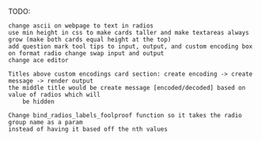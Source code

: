 TODO:

    change ascii on webpage to text in radios
    use min height in css to make cards taller and make textareas always grow (make both cards equal height at the top)
    add question mark tool tips to input, output, and custom encoding box
    on format radio change swap input and output
    change ace editor

    Titles above custom encodings card section: create encoding -> create message -> render output
    the middle title would be create message [encoded/decoded] based on value of radios which will
        be hidden

    Change bind_radios_labels_foolproof function so it takes the radio group name as a param
    instead of having it based off the nth values
